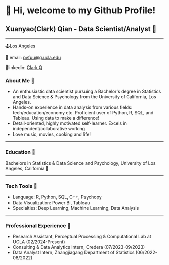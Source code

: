 # 👋 Hi, welcome to my Github Profile!
## Xuanyao(Clark) Qian - Data Scientist/Analyst 🚀
-------------
🕹️Los Angeles 

📧 email: pvfuu@g.ucla.edu 

🔗linkedin: [Clark Q](www.linkedin.com/in/xuanyao-qian-8216b5243)

### About Me 🫡
- An enthusiastic data scientist pursuing a Bachelor's degree in Statistics and Data Science & Psychology from the University of California, Los Angeles.
- Hands-on experience in data analysis from various fields: tech/education/economy etc. Proficient user of Python, R, SQL, and Tableau. Using data to make a difference!
- Detail-oriented, highly motivated self-learner. Excels in independent/collaborative working.
- Love music, movies, cooking and life!

-----------
### Education 🏫
Bachelors in Statistics & Data Science and Psychology, University of Los Angeles, California 🐻

----------
### Tech Tools 🔧
- Language: R, Python, SQL, C++, Psychopy
- Data Visualization: Power BI, Tableau
- Specialties: Deep Learning, Machine Learning, Data Analysis
-----------
### Professional Experience 📑
- Research Assistant, Perceptual Processing & Computational Lab at UCLA (02/2024-Present)
- Consulting & Data Analytics Intern, Credera (07/2023-09/2023)
- Data Analyst Intern, Zhangjiagang Department of Statistics (06/2022-08/2022) 
<!---
Pafuuuu/Pafuuuu is a ✨ special ✨ repository because its `README.md` (this file) appears on your GitHub profile.
You can click the Preview link to take a look at your changes.
--->
